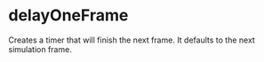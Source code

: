# delayOneFrame

Creates a timer that will finish the next frame. It defaults to the next simulation frame.
